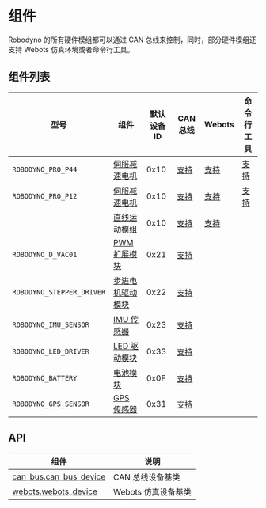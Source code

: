 # 组件

Robodyno 的所有硬件模组都可以通过 CAN 总线来控制，同时，部分硬件模组还支持 Webots 仿真环境或者命令行工具。

## 组件列表

| 型号                      | 组件                                | 默认设备 ID | CAN 总线                                                       | Webots                                            | 命令行工具                    |
| ------------------------- | ----------------------------------- | ----------- | -------------------------------------------------------------- | ------------------------------------------------- | ----------------------------- |
| `ROBODYNO_PRO_P44`        | [伺服减速电机](motor/)              | 0x10        | [支持](../../../references/components/can_bus/motor/)          | [支持](../../../references/components/webots/motor/)         | [支持](../../commands/motor/) |
| `ROBODYNO_PRO_P12`        | [伺服减速电机](motor/)              | 0x10        | [支持](../../../references/components/can_bus/motor/)          | [支持](../../../references/components/webots/motor/)         | [支持](../../commands/motor/) |
|                           | [直线运动模组](slider-module/)      | 0x10        | [支持](../../../references/components/can_bus/slider_module/)  | [支持](../../../references/components/webots/slider_module/) |                               |
| `ROBODYNO_D_VAC01`        | [PWM 扩展模块](pwm-driver/)         | 0x21        | [支持](../../../references/components/can_bus/pwm_driver/)     |                                                   |                               |
| `ROBODYNO_STEPPER_DRIVER` | [步进电机驱动模块](stepper-driver/) | 0x22        | [支持](../../../references/components/can_bus/stepper_driver/) |                                                   |                               |
| `ROBODYNO_IMU_SENSOR`     | [IMU 传感器](imu-sersor/)           | 0x23        | [支持](../../../references/components/can_bus/imu_sensor/)     |                                                   |                               |
| `ROBODYNO_LED_DRIVER`     | [LED 驱动模块](led-driver/)         | 0x33        | [支持](../../../references/components/can_bus/led_driver/)     |                                                   |                               |
| `ROBODYNO_BATTERY`        | [电池模块](battery/)               | 0x0F        | [支持](../../../references/components/can_bus/battery/)        |                                                   |                               |
| `ROBODYNO_GPS_SENSOR`     | [GPS 传感器](gps-sensor/)           | 0x31        | [支持](../../../references/components/can_bus/gps_sensor/)     |                                                   |                               |

## API

| 组件                                                              | 说明                |
| ----------------------------------------------------------------- | ------------------- |
| [can_bus.can_bus_device](../../../references/components/can_bus/) | CAN 总线设备基类    |
| [webots.webots_device](../../../references/components/webots/)               | Webots 仿真设备基类 |

